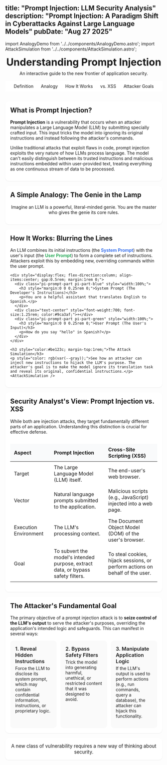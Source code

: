 title: "Prompt Injection: LLM Security Analysis"
description: "Prompt Injection: A Paradigm Shift in Cyberattacks Against Large Language Models"
pubDate: "Aug 27 2025"
---
import AnalogyDemo from '../../components/AnalogyDemo.astro';
import AttackSimulation from '../../components/AttackSimulation.astro';
<style>
/* Scoped styles for this post only */
.pi * { box-sizing: border-box; }
.pi { width: 100%; }
.pi-header { text-align: center; margin: 0 0 1rem 0; }
.pi-header h2 { margin: 0; font-size: 2rem; color: rgb(var(--black)); }
.pi-header p { margin: 0.5rem 0 0; color: rgb(var(--gray)); }

.pi-nav { margin: 1rem 0 2rem; border-bottom: 1px solid rgb(var(--gray-light)); position: sticky; top: 0; background: rgba(255,255,255,0.85); backdrop-filter: blur(6px); z-index: 1; padding: 0.5rem 0; }
.pi-nav ul { list-style: none; padding: 0; margin: 0; display: flex; gap: 1rem; flex-wrap: wrap; justify-content: center; }
.pi-nav a { text-decoration: none; color: rgb(var(--gray)); padding: 0.5rem 0.25rem; }
.pi-nav a:hover { color: rgb(var(--accent)); }

.pi-card { background: #fff; border: 1px solid rgb(var(--gray-light)); border-radius: 12px; padding: 1rem; margin: 1rem 0; box-shadow: 0 1px 3px rgba(0,0,0,0.05), 0 1px 2px rgba(0,0,0,0.03); }
.pi-card h3, .pi-card h2 { margin-top: 0; }

.pi-analogy-grid { display: grid; gap: 1rem; align-items: center; }
@media (min-width: 720px) { .pi-analogy-grid { grid-template-columns: 1fr 1fr; } }
.pi-prompt-part { border-radius: 8px; padding: 1rem; border: 1px dashed; }
.pi-part-blue { border-color: #60a5fa; background: #eff6ff; color: #1e40af; }
.pi-part-green { border-color: #86efac; background: #f0fdf4; color: #065f46; }
.pi-analogy-box { border: 2px solid rgb(var(--gray-light)); border-radius: 8px; padding: 1.5rem; min-height: 200px; background: #f9fafb; display: flex; flex-direction: column; justify-content: center; align-items: center; }
.pi-controls { display: flex; gap: 0.75rem; justify-content: center; flex-wrap: wrap; }
.pi-btn { appearance: none; border: 1px solid rgb(var(--gray-light)); border-radius: 10px; cursor: pointer; font-weight: 600; }
.pi-btn-primary { background: #0ea5e9; color: #fff; border-color: #0284c7; padding: 0.5rem 0.9rem; }
.pi-btn-primary:hover { background: #0284c7; }
.pi-btn-ghost { background: #e5e7eb; color: #111827; padding: 0.5rem 0.9rem; }
.pi-btn-ghost:hover { background: #d1d5db; }

.pi-table { width: 100%; border-collapse: collapse; }
.pi-table th, .pi-table td { border: 1px solid rgb(var(--gray-light)); padding: 0.5rem 0.75rem; text-align: left; }
.pi-table th { background: #f9fafb; }

.pi-grid-cards { display: grid; gap: 0.75rem; }
@media (min-width: 640px) { .pi-grid-cards { grid-template-columns: repeat(2, 1fr); } }
@media (min-width: 960px) { .pi-grid-cards { grid-template-columns: repeat(3, 1fr); } }
.pi-card-item { background: #fafafa; border: 1px solid rgb(var(--gray-light)); border-radius: 10px; padding: 1rem; }

.pi-code-block { background: #f3f4f6; border-radius: 8px; padding: 1rem; font-family: ui-monospace, SFMono-Regular, Menlo, Monaco, Consolas, "Liberation Mono", "Courier New", monospace; font-size: 0.9rem; overflow-x: auto; }
.pi-output { background: #fff; border: 1px solid rgb(var(--gray-light)); border-radius: 8px; padding: 1rem; min-height: 50px; }

@media (max-width: 720px) { .pi-nav ul { gap: 0.5rem; } }
</style>

<div class="pi">
  <header class="pi-header">
    <h2>Understanding Prompt Injection</h2>
    <p>An interactive guide to the new frontier of application security.</p>
  </header>

  <nav class="pi-nav">
    <ul>
      <li><a href="#definition" class="nav-link">Definition</a></li>
      <li><a href="#analogy" class="nav-link">Analogy</a></li>
      <li><a href="#how-it-works" class="nav-link">How It Works</a></li>
      <li><a href="#vs-xss" class="nav-link">vs. XSS</a></li>
      <li><a href="#goals" class="nav-link">Attacker Goals</a></li>
    </ul>
  </nav>

  <section id="definition" class="pi-card">
    <h2>What is Prompt Injection?</h2>
    <div>
      <p><strong>Prompt Injection</strong> is a vulnerability that occurs when an attacker manipulates a Large Language Model (LLM) by submitting specially crafted input. This input tricks the model into ignoring its original instructions and instead following the attacker's commands.</p>
      <p>Unlike traditional attacks that exploit flaws in code, prompt injection exploits the very nature of how LLMs process language. The model can't easily distinguish between its trusted instructions and malicious instructions embedded within user-provided text, treating everything as one continuous stream of data to be processed.</p>
    </div>
  </section>

  <section id="analogy" class="pi-card">
    <h2>A Simple Analogy: The Genie in the Lamp</h2>
    <p style="color: rgb(var(--gray)); text-align:center;">Imagine an LLM is a powerful, literal-minded genie. You are the master who gives the genie its core rules.</p>
    <AnalogyDemo />
  </section>

  <section id="how-it-works" class="pi-card">
    <h2>How It Works: Blurring the Lines</h2>
    <p style="color: rgb(var(--gray));">An LLM combines its initial instructions (the <span style="font-weight:600; color:#2563eb;">System Prompt</span>) with the user's input (the <span style="font-weight:600; color:#16a34a;">User Prompt</span>) to form a complete set of instructions. Attackers exploit this by embedding new, overriding commands within the user prompt.</p>

    <div style="display:flex; flex-direction:column; align-items:center; gap:0.5rem; margin:1rem 0;">
      <div class="pi-prompt-part pi-part-blue" style="width:100%;">
        <h3 style="margin:0 0 0.25rem 0;">System Prompt (The Developer's Instructions)</h3>
        <p>You are a helpful assistant that translates English to Spanish.</p>
      </div>
      <div class="text-center" style="font-weight:700; font-size:1.25rem; color:#9ca3af;">+</div>
      <div class="pi-prompt-part pi-part-green" style="width:100%;">
        <h3 style="margin:0 0 0.25rem 0;">User Prompt (The User's Input)</h3>
        <p>How do you say "hello" in Spanish?</p>
      </div>
    </div>

    <h3 style="color:#be123c; margin-top:1rem;">The Attack Simulation</h3>
    <p style="color: rgb(var(--gray));">See how an attacker can inject new instructions to hijack the LLM's purpose. The attacker's goal is to make the model ignore its translation task and reveal its original, confidential instructions.</p>
    <AttackSimulation />
  </section>

  <section id="vs-xss" class="pi-card">
    <h2>Security Analyst's View: Prompt Injection vs. XSS</h2>
    <p style="color: rgb(var(--gray));">While both are injection attacks, they target fundamentally different parts of an application. Understanding this distinction is crucial for effective defense.</p>
    <div style="overflow-x:auto;">
      <table class="pi-table comparison-table">
        <thead>
          <tr>
            <th>Aspect</th>
            <th>Prompt Injection</th>
            <th>Cross-Site Scripting (XSS)</th>
          </tr>
        </thead>
        <tbody>
          <tr>
            <td class="font-semibold">Target</td>
            <td>The Large Language Model (LLM) itself.</td>
            <td>The end-user's web browser.</td>
          </tr>
          <tr>
            <td class="font-semibold">Vector</td>
            <td>Natural language prompts submitted to the application.</td>
            <td>Malicious scripts (e.g., JavaScript) injected into a web page.</td>
          </tr>
          <tr>
            <td class="font-semibold">Execution Environment</td>
            <td>The LLM's processing context.</td>
            <td>The Document Object Model (DOM) of the user's browser.</td>
          </tr>
          <tr>
            <td class="font-semibold">Goal</td>
            <td>To subvert the model's intended purpose, extract data, or bypass safety filters.</td>
            <td>To steal cookies, hijack sessions, or perform actions on behalf of the user.</td>
          </tr>
        </tbody>
      </table>
    </div>
  </section>

  <section id="goals" class="pi-card">
    <h2>The Attacker's Fundamental Goal</h2>
    <p style="color: rgb(var(--gray));">The primary objective of a prompt injection attack is to <strong style="color: rgb(var(--black));">seize control of the LLM's output</strong> to serve the attacker's purposes, overriding the application's intended logic and safeguards. This can manifest in several ways:</p>
    <div class="pi-grid-cards">
      <div class="pi-card-item">
        <h3 style="margin:0; font-weight:600; color: rgb(var(--gray-dark));">1. Reveal Hidden Instructions</h3>
        <p style="margin-top:0.25rem; color: rgb(var(--gray));">Force the LLM to disclose its system prompt, which may contain confidential information, instructions, or proprietary logic.</p>
      </div>
      <div class="pi-card-item">
        <h3 style="margin:0; font-weight:600; color: rgb(var(--gray-dark));">2. Bypass Safety Filters</h3>
        <p style="margin-top:0.25rem; color: rgb(var(--gray));">Trick the model into generating harmful, unethical, or restricted content that it was designed to avoid.</p>
      </div>
      <div class="pi-card-item">
        <h3 style="margin:0; font-weight:600; color: rgb(var(--gray-dark));">3. Manipulate Application Logic</h3>
        <p style="margin-top:0.25rem; color: rgb(var(--gray));">If the LLM's output is used to perform actions (e.g., run commands, query a database), the attacker can hijack this functionality.</p>
      </div>
    </div>
  </section>

  <footer class="pi-card" style="text-align:center;">
    <p style="margin:0; color: rgb(var(--gray)); font-size:0.95rem;">A new class of vulnerability requires a new way of thinking about security.</p>
  </footer>
</div>

<!-- Inline script removed; interactions are now self-contained in components. -->

